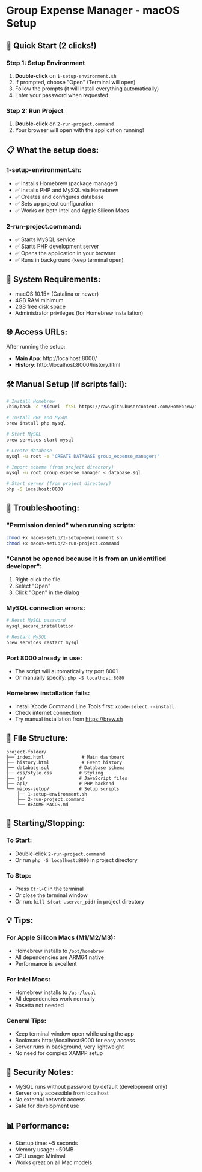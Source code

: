 # Group Expense Manager - macOS Setup

## 🚀 Quick Start (2 clicks!)

### Step 1: Setup Environment
1. **Double-click** on `1-setup-environment.sh`
2. If prompted, choose "Open" (Terminal will open)
3. Follow the prompts (it will install everything automatically)
4. Enter your password when requested

### Step 2: Run Project
1. **Double-click** on `2-run-project.command`
2. Your browser will open with the application running!

## 📋 What the setup does:

### 1-setup-environment.sh:
- ✅ Installs Homebrew (package manager)
- ✅ Installs PHP and MySQL via Homebrew
- ✅ Creates and configures database
- ✅ Sets up project configuration
- ✅ Works on both Intel and Apple Silicon Macs

### 2-run-project.command:
- ✅ Starts MySQL service
- ✅ Starts PHP development server
- ✅ Opens the application in your browser
- ✅ Runs in background (keep terminal open)

## 🔧 System Requirements:
- macOS 10.15+ (Catalina or newer)
- 4GB RAM minimum
- 2GB free disk space
- Administrator privileges (for Homebrew installation)

## 🌐 Access URLs:
After running the setup:
- **Main App**: http://localhost:8000/
- **History**: http://localhost:8000/history.html

## 🛠 Manual Setup (if scripts fail):

```bash
# Install Homebrew
/bin/bash -c "$(curl -fsSL https://raw.githubusercontent.com/Homebrew/install/HEAD/install.sh)"

# Install PHP and MySQL
brew install php mysql

# Start MySQL
brew services start mysql

# Create database
mysql -u root -e "CREATE DATABASE group_expense_manager;"

# Import schema (from project directory)
mysql -u root group_expense_manager < database.sql

# Start server (from project directory)
php -S localhost:8000
```

## 🐛 Troubleshooting:

### "Permission denied" when running scripts:
```bash
chmod +x macos-setup/1-setup-environment.sh
chmod +x macos-setup/2-run-project.command
```

### "Cannot be opened because it is from an unidentified developer":
1. Right-click the file
2. Select "Open"
3. Click "Open" in the dialog

### MySQL connection errors:
```bash
# Reset MySQL password
mysql_secure_installation

# Restart MySQL
brew services restart mysql
```

### Port 8000 already in use:
- The script will automatically try port 8001
- Or manually specify: `php -S localhost:8080`

### Homebrew installation fails:
- Install Xcode Command Line Tools first: `xcode-select --install`
- Check internet connection
- Try manual installation from https://brew.sh

## 📁 File Structure:
```
project-folder/
├── index.html              # Main dashboard
├── history.html            # Event history
├── database.sql           # Database schema
├── css/style.css          # Styling
├── js/                    # JavaScript files
├── api/                   # PHP backend
└── macos-setup/           # Setup scripts
    ├── 1-setup-environment.sh
    ├── 2-run-project.command
    └── README-MACOS.md
```

## 🔄 Starting/Stopping:

### To Start:
- Double-click `2-run-project.command`
- Or run `php -S localhost:8000` in project directory

### To Stop:
- Press `Ctrl+C` in the terminal
- Or close the terminal window
- Or run: `kill $(cat .server_pid)` in project directory

## 💡 Tips:

### For Apple Silicon Macs (M1/M2/M3):
- Homebrew installs to `/opt/homebrew`
- All dependencies are ARM64 native
- Performance is excellent

### For Intel Macs:
- Homebrew installs to `/usr/local`
- All dependencies work normally
- Rosetta not needed

### General Tips:
- Keep terminal window open while using the app
- Bookmark http://localhost:8000 for easy access
- Server runs in background, very lightweight
- No need for complex XAMPP setup

## 🔐 Security Notes:
- MySQL runs without password by default (development only)
- Server only accessible from localhost
- No external network access
- Safe for development use

## 📊 Performance:
- Startup time: ~5 seconds
- Memory usage: ~50MB
- CPU usage: Minimal
- Works great on all Mac models